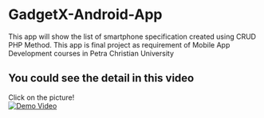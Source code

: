 # GadgetX-Android-App
 This app will show the list of smartphone specification created using CRUD PHP Method. This app is final project as requirement of Mobile App Development courses in Petra Christian University 
 
 ## You could see the detail in this video
 Click on the picture! <br>
[![Demo Video](https://i.ytimg.com/vi/F6XDSh7EdE0/hqdefault.jpg?sqp=-oaymwEZCPYBEIoBSFXyq4qpAwsIARUAAIhCGAFwAQ==&rs=AOn4CLBC3gX_5LTv-RMzgQn8F4XSk_Nb4Q)](https://www.youtube.com/watch?v=F6XDSh7EdE0&t=10s)

